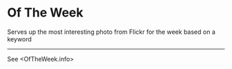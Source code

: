 # Of The Week

Serves up the most interesting photo from Flickr for the week based on a keyword

***

See <OfTheWeek.info>